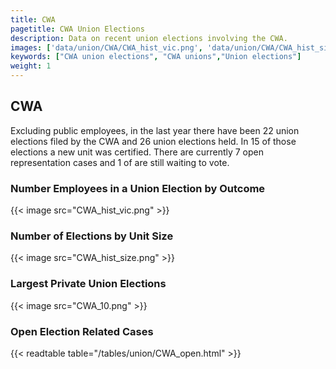 ```yaml
---
title: CWA
pagetitle: CWA Union Elections
description: Data on recent union elections involving the CWA.
images: ['data/union/CWA/CWA_hist_vic.png', 'data/union/CWA/CWA_hist_size.png', 'data/union/CWA/CWA_10.png']
keywords: ["CWA union elections", "CWA unions","Union elections"]
weight: 1
---
```

##  CWA

Excluding public employees, in the last year there have been 22 union elections filed by the CWA and 26 union elections held. In 15 of those elections a new unit was certified. There are currently 7 open representation cases and 1 of are still waiting to vote.

### Number Employees in a Union Election by Outcome
{{< image src="CWA_hist_vic.png" >}}

### Number of Elections by Unit Size
{{< image src="CWA_hist_size.png" >}}

### Largest Private Union Elections
{{< image src="CWA_10.png" >}}

### Open Election Related Cases
{{< readtable table="/tables/union/CWA_open.html" >}}

